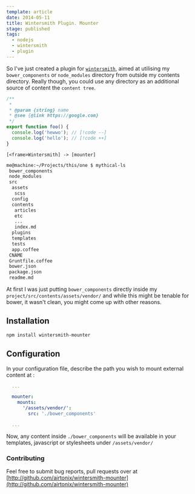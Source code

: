 ```yaml
---
template: article
date: 2014-05-11
title: Wintersmith Plugin. Mounter
stage: published
tags:
  - nodejs
  - wintersmith
  - plugin
---
```


So I've just created a plugin for [`wintersmith`](https://www.npmjs.com/package/wintersmith), aimed at utilising my `bower_components` or `node_modules` directory from outside
my contents directory. Really though, you could use any directory as an additional source of content the `content tree`.

```ts
/**
 *
 * @param {string} name
 * @see {@link https://google.com}
 */
export function foo() {
  console.log('hewwo'); // [!code --]
  console.log('hello'); // [!code ++]
}
```

```nomnoml
[<frame>Wintersmith] -> [mounter]
```

```sh
me@machine:~/Projects/this/one $ mythical-ls
 bower_components
 node_modules
 src
  assets
   scss
  config
  contents
   articles
   etc
   ...
   index.md
  plugins
  templates
  tests
  app.coffee
 CNAME
 Gruntfile.coffee
 bower.json
 package.json
 readme.md
```

At first I was just putting `bower_components` directly inside my `project/src/contents/assets/vendor/` and while this might be tenable for bower, it wasn't clean, you might come up with other reasons.

## Installation

```sh
npm install wintersmith-mounter
```

## Configuration

In your configuration file, describe the path you wish to mount external content at :

```yaml
  ...

  mounter:
    mounts:
      '/assets/vendor/':
        src: './bower_components'

  ...
```

Now, any content inside `./bower_components` will be available in your templates,
javascript or stylesheets under `/assets/vendor/`

### Contributing

Feel free to submit bug reports, pull requests over at [http://github.com/airtonix/wintersmith-mounter](http://github.com/airtonix/wintersmith-mounter)
